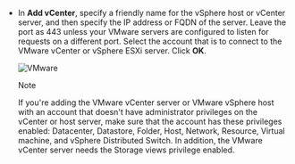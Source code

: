 * In **Add vCenter**, specify a friendly name for the vSphere host or vCenter server, and then specify the IP address or FQDN of the server. Leave the port as 443 unless your VMware servers are configured to listen for requests on a different port. Select the account that is to connect to the VMware vCenter or vSphere ESXi server. Click **OK**.

    ![VMware](./media/site-recovery-add-vcenter/vmware-server.png)

   > [!NOTE]
   > If you're adding the VMware vCenter server or VMware vSphere host with an account that doesn't have administrator privileges on the vCenter or host server, make sure that the account has these privileges enabled: Datacenter, Datastore, Folder, Host, Network, Resource, Virtual machine, and vSphere Distributed Switch. In addition, the VMware vCenter server needs the Storage views privilege enabled.